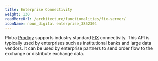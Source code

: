```yaml
---
title: Enterprise Connectivity
weight: 130
readMoreUrl: /architecture/functionalities/fix-server/
iconName: noun_digital enterprise_3852304
---
```


Plxtra [Prodigy](/architecture/components/prodigy/) supports industry standard [FIX](/architecture/functionalities/fix-server/) connectivity. This API is typically used by enterprises such as institutional banks and large data vendors. It can be used by enterprise partners to send order flow to the exchange or distribute exchange data.
